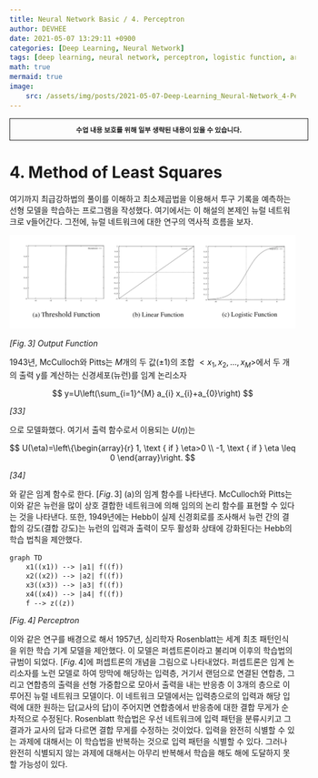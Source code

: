 ```yaml
---
title: Neural Network Basic / 4. Perceptron
author: DEVHEE
date: 2021-05-07 13:29:11 +0900
categories: [Deep Learning, Neural Network]
tags: [deep learning, neural network, perceptron, logistic function, artificial intelligence]
math: true
mermaid: true
image:
    src: /assets/img/posts/2021-05-07-Deep-Learning_Neural-Network_4-Perceptron/preview.jpg
---
```


<div style="border:1px solid; padding:10px; margin-bottom: 20px; width: 100%; text-align: center;">
<b style="font-size: 0.85em;">수업 내용 보호를 위해 일부 생략된 내용이 있을 수 있습니다.</b><br>
</div>

# **4. Method of Least Squares**

여기까지 최급강하법의 풀이를 이해하고 최소제곱법을 이용해서 투구 기록을 예측하는 선형 모델을 학습하는 프로그램을 작성했다. 여기에서는 이 해설의 본제인 뉴럴 네트워크로 v들어간다. 그전에, 뉴럴 네트워크에 대한 연구의 역사적 흐름을 보자.

![Fig. 3](/assets/img/posts/2021-05-07-Deep-Learning_Neural-Network_4-Perceptron/fig_3.png)

*$[Fig.\,3]$ Output Function*

1943년, McCulloch와 Pitts는 $M$개의 두 값($\pm 1$)의 조합 $<x_1,x_2,...,x_M>$에서 두 개의 출력 y를 계산하는 신경세포(뉴런)를 임계 논리소자

$$
y=U\left(\sum_{i=1}^{M} a_{i} x_{i}+a_{0}\right)
$$

*$[33]$*

으로 모델화했다. 여기서 출력 함수로서 이용되는 $U(\eta)$는

$$
U(\eta)=\left\{\begin{array}{r}
1, \text { if } \eta>0 \\
-1, \text { if } \eta \leq 0
\end{array}\right.
$$

*$[34]$*

와 같은 임계 함수로 한다. $[Fig.\,3]$ (a)의 임계 함수를 나타낸다. McCulloch와 Pitts는 이와 같은 뉴런을 많이 상호 결합한 네트워크에 의해 임의의 논리 함수를 표현할 수 있다는 것을 나타낸다. 또한, 1949년에는 Hebb이 실제 신경회로를 조사해서 뉴런 간의 결합의 강도(결합 강도)는 뉴런의 입력과 출력이 모두 활성화 상태에 강화된다는 Hebb의 학습 법칙을 제안했다.

```mermaid
graph TD
    x1((x1)) --> |a1| f((f))
    x2((x2)) --> |a2| f((f))
    x3((x3)) --> |a3| f((f))
    x4((x4)) --> |a4| f((f))
    f --> z((z))
```

*$[Fig.\,4]$ Perceptron*

이와 같은 연구를 배경으로 해서 1957년, 심리학자 Rosenblatt는 세계 최초 패턴인식을 위한 학습 기계 모델을 제안했다. 이 모델은 퍼셉트론이라고 불리며 이후의 학습법의 규범이 되었다. $[Fig.\,4$]에 퍼셉트론의 개념을 그림으로 나타내었다. 퍼셉트론은 임계 논리소자를 노런 모델로 하여 망막에 해당하는 입력층, 거기서 랜덤으로 연결된 연합층, 그리고 연합층의 출력을 선형 가중합으로 모아서 출력을 내는 반응층 이 3개의 층으로 이루어진 뉴럴 네트워크 모델이다. 이 네트워크 모델에서는 입력층으로의 입력과 해당 입력에 대한 원하는 답(교사의 답)이 주어지면 연합층에서 반응층에 대한 결합 무게가 순차적으로 수정된다. Rosenblatt 학습법은 우선 네트워크에 입력 패턴을 분류시키고 그 결과가 교사의 답과 다르면 결합 무게를 수정하는 것이었다. 입력을 완전히 식별할 수 있는 과제에 대해서는 이 학습법을 반복하는 것으로 입력 패턴을 식별할 수 있다. 그러나 완전히 식별되지 않는 과제에 대해서는 아무리 반복해서 학습을 해도 해에 도달하지 못할 가능성이 있다.